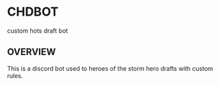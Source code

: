 # CHDBOT
custom hots draft bot

## OVERVIEW
This is a discord bot used to heroes of the storm hero drafts with custom rules.
